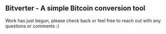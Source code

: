 ##  Bitverter - A simple Bitcoin conversion tool  ##


Work has just begun, please check back or feel free to reach out with any questions or comments :)
